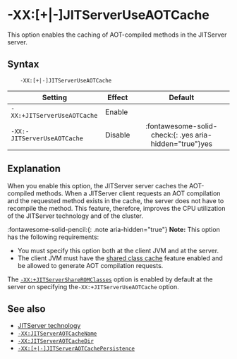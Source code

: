 <!--
* Copyright (c) 2017, 2023 IBM Corp. and others
*
* This program and the accompanying materials are made
* available under the terms of the Eclipse Public License 2.0
* which accompanies this distribution and is available at
* https://www.eclipse.org/legal/epl-2.0/ or the Apache
* License, Version 2.0 which accompanies this distribution and
* is available at https://www.apache.org/licenses/LICENSE-2.0.
*
* This Source Code may also be made available under the
* following Secondary Licenses when the conditions for such
* availability set forth in the Eclipse Public License, v. 2.0
* are satisfied: GNU General Public License, version 2 with
* the GNU Classpath Exception [1] and GNU General Public
* License, version 2 with the OpenJDK Assembly Exception [2].
*
* [1] https://www.gnu.org/software/classpath/license.html
* [2] https://openjdk.org/legal/assembly-exception.html
*
* SPDX-License-Identifier: EPL-2.0 OR Apache-2.0 OR GPL-2.0 WITH
* Classpath-exception-2.0 OR LicenseRef-GPL-2.0 WITH Assembly-exception
-->

# -XX:\[+|-\]JITServerUseAOTCache

This option enables the caching of AOT-compiled methods in the JITServer server.

## Syntax

        -XX:[+|-]JITServerUseAOTCache

| Setting                    | Effect  | Default                                                                              |
|----------------------------|---------|:------------------------------------------------------------------------------------:|
|`-XX:+JITServerUseAOTCache` | Enable  |                                                                                      |
|`-XX:-JITServerUseAOTCache` | Disable | :fontawesome-solid-check:{: .yes aria-hidden="true"}<span class="sr-only">yes</span> |

## Explanation

When you enable this option, the JITServer server caches the AOT-compiled methods. When a JITServer client requests an AOT compilation and the requested method exists in the cache, the server does not have to recompile the method. This feature, therefore, improves the CPU utilization of the JITServer technology and of the cluster.

 :fontawesome-solid-pencil:{: .note aria-hidden="true"} **Note:** This option has the following requirements:

 - You must specify this option both at the client JVM and at the server.
 - The client JVM must have the [shared class cache](https://www.eclipse.org/openj9/docs/shrc/) feature enabled and be allowed to generate AOT compilation requests.

The [`-XX:+JITServerShareROMClasses`](xxjitservershareromclasses.md) option is enabled by default at the server on specifying the`-XX:+JITServerUseAOTCache` option.

## See also

- [JITServer technology](jitserver.md)
- [`-XX:JITServerAOTCacheName`](xxjitserveraotcachename.md)
- [`-XX:JITServerAOTCacheDir`](xxjitserveraotcachedir.md)
- [`-XX:[+|-]JITServerAOTCachePersistence`](xxjitserveraotcachepersistence.md)

<!-- ==== END OF TOPIC ==== xxjitserveruseaotcache.md ==== -->
